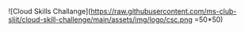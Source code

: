 ![Cloud Skills Challange](https://raw.githubusercontent.com/ms-club-sliit/cloud-skill-challenge/main/assets/img/logo/csc.png =50*50)
